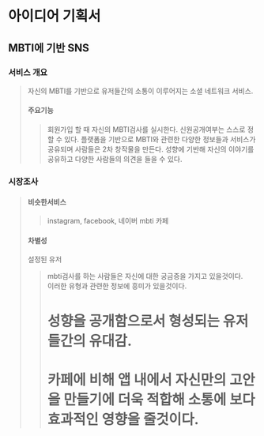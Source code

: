 # 아이디어 기획서
## MBTI에 기반 SNS
### 서비스 개요
> 자신의 MBTI를 기반으로 유저들간의 소통이 이루어지는 소셜 네트워크 서비스.
> #### 주요기능
>> 회원가입 할 때 자신의 MBTI검사를 실시한다.
>> 신원공개여부는 스스로 정할 수 있다.
>> 플랫폼을 기반으로 MBTI와 관련한 다양한 정보들과 서비스가 공유되며 사람들은 2차 창작물을 만든다.
>> 성향에 기반해 자신의 이야기를 공유하고 다양한 사람들의 의견을 들을 수 있다.


### 시장조사
>#### 비슷한서비스
>> instagram, facebook, 네이버 mbti 카페
>#### 차별성
>설정된 유저
>> mbti검사를 하는 사람들은 자신에 대한 궁금증을 가지고 있을것이다.</br>
>> 이러한 유형과 관련한 정보에 흥미가 있을것이다.</br>
>># 성향을 공개함으로서 형성되는 유저들간의 유대감.</br>
>># 카페에 비해 앱 내에서 자신만의 고안을 만들기에 더욱 적합해 소통에 보다 효과적인 영향을 줄것이다.</br>


